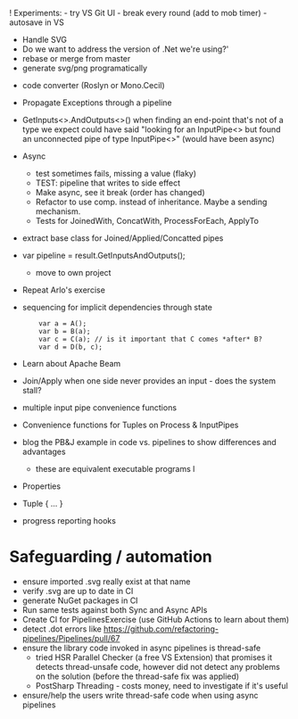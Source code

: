 ! Experiments:
	- try VS Git UI
	- break every round (add to mob timer)
	- autosave in VS
* Handle SVG
* Do we want to address the version of .Net we're using?'
* rebase or merge from master
* generate svg/png programatically
- code converter (Roslyn or Mono.Cecil)
- Propagate Exceptions through a pipeline
- GetInputs<>.AndOutputs<>() when finding an end-point that's not of a type we expect could have said "looking for an InputPipe<> but found an unconnected pipe of type InputPipe<>" (would have been async)

- Async
	- test sometimes fails, missing a value (flaky)
	- TEST: pipeline that writes to side effect
	- Make async, see it break (order has changed)
	- Refactor to use comp. instead of inheritance. Maybe a sending mechanism.
	- Tests for JoinedWith, ConcatWith, ProcessForEach, ApplyTo
- extract base class for Joined/Applied/Concatted pipes
- var pipeline = result.GetInputsAndOutputs();
	- move to own project
- Repeat Arlo's exercise
- sequencing for implicit dependencies through state
	```
		var a = A();
		var b = B(a); 
		var c = C(a); // is it important that C comes *after* B?
		var d = D(b, c);
	```
- Learn about Apache Beam
- Join/Apply when one side never provides an input - does the system stall?
- multiple input pipe convenience functions
- Convenience functions for Tuples on Process & InputPipes
- blog the PB&J example in code vs. pipelines to show differences and advantages
	- these are equivalent executable programs
l
- Properties
-  Tuple { ... } 
- progress reporting hooks


# Safeguarding / automation
- ensure imported .svg really exist at that name
- verify .svg are up to date in CI
- generate NuGet packages in CI
- Run same tests against both Sync and Async APIs
- Create CI for PipelinesExercise (use GitHub Actions to learn about them)
- detect .dot errors like https://github.com/refactoring-pipelines/Pipelines/pull/67
- ensure the library code invoked in async pipelines is thread-safe
  - tried HSR Parallel Checker (a free VS Extension) that promises it detects thread-unsafe code, however did not detect any problems on the solution (before the thread-safe fix was applied)
  - PostSharp Threading - costs money, need to investigate if it's useful
- ensure/help the users write thread-safe code when using async pipelines

